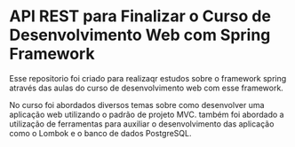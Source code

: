 # API REST para Finalizar o Curso de Desenvolvimento Web com Spring Framework



Esse repositorio foi criado para realizaqr estudos sobre o framework spring através das aulas do curso de desenvolvimento web com esse framework. 

No curso foi abordados diversos temas sobre como desenvolver uma aplicação web utilizando o padrão de  projeto MVC. também foi abordado a utilização de ferramentas para auxiliar o desenvolvimento das aplicação como o Lombok e o banco de dados PostgreSQL. 

